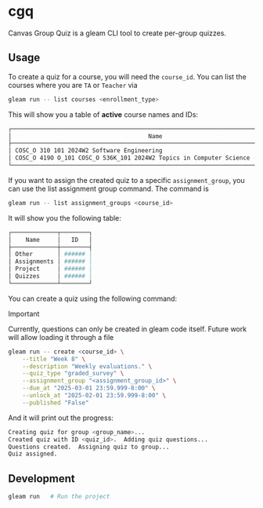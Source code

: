 # cgq

Canvas Group Quiz is a gleam CLI tool to create per-group quizzes.

## Usage
To create a quiz for a course, you will need the `course_id`.
You can list the courses where you are `TA` or `Teacher` via

```sh
gleam run -- list courses <enrollment_type>
```

This will show you a table of **active** course names and IDs:

```sh
┌───────────────────────────────────────────────────────────────────────────────────┬────────┐
│                                       Name                                        │   ID   │
├───────────────────────────────────────────────────────────────────────────────────┼────────┤
│ COSC_O 310 101 2024W2 Software Engineering                                        │ ###### │
│ COSC_O 419O O_101 COSC_O 536K_101 2024W2 Topics in Computer Science - MINING DATA │ ###### │
└───────────────────────────────────────────────────────────────────────────────────┴────────┘
```

If you want to assign the created quiz to a specific `assignment_group`, you can use the list assignment group command.
The command is 

```sh
gleam run -- list assignment_groups <course_id>
```

It will show you the following table:

```sh
┌─────────────┬────────┐
│    Name     │   ID   │
├─────────────┼────────┤
│ Other       │ ###### │
│ Assignments │ ###### │
│ Project     │ ###### │
│ Quizzes     │ ###### │
└─────────────┴────────┘
```

You can create a quiz using the following command:

> [!IMPORTANT]
> Currently, questions can only be created in gleam code itself.
> Future work will allow loading it through a file

```sh
gleam run -- create <course_id> \
    --title "Week 8" \
    --description "Weekly evaluations." \
    --quiz_type "graded_survey" \
    --assignment_group "<assignment_group_id>" \
    --due_at "2025-03-01 23:59.999-8:00" \
    --unlock_at "2025-02-01 23:59.999-8:00" \
    --published "False"
```

And it will print out the progress:
```sh
Creating quiz for group <group_name>...
Created quiz with ID <quiz_id>.  Adding quiz questions...
Questions created.  Assigning quiz to group...
Quiz assigned.
```

## Development

```sh
gleam run   # Run the project
```
